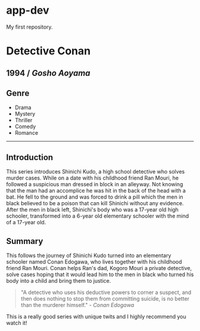 # app-dev
My first repository.

# Detective Conan
**1994** / ***Gosho Aoyama***
---

## Genre
- Drama
- Mystery
- Thriller
- Comedy
- Romance

---
## Introduction

This series introduces Shinichi Kudo, a high school detective who solves murder cases. While on a date with his childhood friend Ran Mouri, he followed a suspicious man dressed in block in an alleyway. Not knowing that the man had an accomplice he was hit in the back of the head with a bat. He fell to the ground and was forced to drink a pill which the men in black believed to be a poison that can kill Shinichi without any evidence. After the men in black left, Shinichi's body who was a 17-year old high schooler, transformed into a 6-year old elementary schooler with the mind of a 17-year old. 

## Summary

This follows the journey of Shinichi Kudo turned into an elementary schooler named Conan Edogawa, who lives together with his childhood friend Ran Mouri. Conan helps Ran's dad, Kogoro Mouri a private detective, solve cases hoping that it would lead him to the men in black who turned his body into a child and bring them to justice.

> "A detective who uses his deductive powers to corner a suspect, and then does nothing to stop them from committing suicide, is no better than the murderer himself." - *Conan Edogawa*

This is a really good series with unique twits and I highly recommend you watch it!
